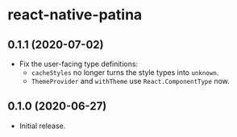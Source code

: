 # react-native-patina

## 0.1.1 (2020-07-02)

- Fix the user-facing type definitions:
  - `cacheStyles` no longer turns the style types into `unknown`.
  - `ThemeProvider` and `withTheme` use `React.ComponentType` now.

## 0.1.0 (2020-06-27)

- Initial release.
